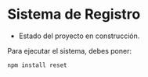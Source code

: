 <h1> Sistema de Registro </h1>

- Estado del proyecto en construcción.


Para ejecutar el sistema, debes poner:

``npm install reset``
